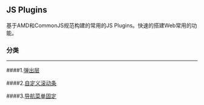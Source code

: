 ## JS Plugins 

基于AMD和CommonJS规范构建的常用的JS Plugins。快速的搭建Web常用的功能。

### 分类

---

####1.[弹出层](https://github.com/SeuHkx/Wild/tree/master/js/lib-hbox)

####2.[自定义滚动条](https://github.com/SeuHkx/Wild/tree/master/js/lib-hscroll)

####3.[导航菜单固定](https://github.com/SeuHkx/Wild/tree/master/js/lib-hrollover)
 